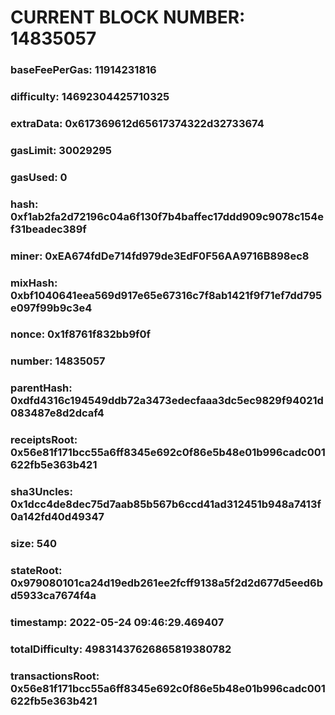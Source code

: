# CURRENT BLOCK NUMBER: 14835057

### baseFeePerGas: 11914231816
### difficulty: 14692304425710325
### extraData: 0x617369612d65617374322d32733674
### gasLimit: 30029295
### gasUsed: 0
### hash: 0xf1ab2fa2d72196c04a6f130f7b4baffec17ddd909c9078c154ef31beadec389f
### miner: 0xEA674fdDe714fd979de3EdF0F56AA9716B898ec8
### mixHash: 0xbf1040641eea569d917e65e67316c7f8ab1421f9f71ef7dd795e097f99b9c3e4
### nonce: 0x1f8761f832bb9f0f
### number: 14835057
### parentHash: 0xdfd4316c194549ddb72a3473edecfaaa3dc5ec9829f94021d083487e8d2dcaf4
### receiptsRoot: 0x56e81f171bcc55a6ff8345e692c0f86e5b48e01b996cadc001622fb5e363b421
### sha3Uncles: 0x1dcc4de8dec75d7aab85b567b6ccd41ad312451b948a7413f0a142fd40d49347
### size: 540
### stateRoot: 0x979080101ca24d19edb261ee2fcff9138a5f2d2d677d5eed6bd5933ca7674f4a
### timestamp: 2022-05-24 09:46:29.469407
### totalDifficulty: 49831437626865819380782
### transactionsRoot: 0x56e81f171bcc55a6ff8345e692c0f86e5b48e01b996cadc001622fb5e363b421
